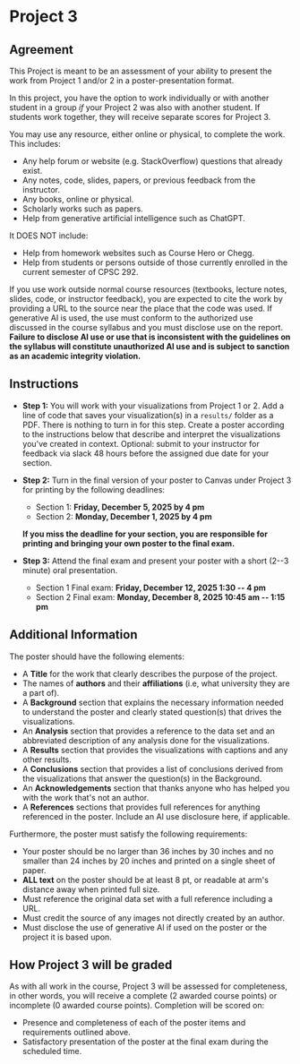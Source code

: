 # Project 3

## Agreement 

This Project is meant to be an assessment of your ability to present the work from Project 1 and/or 2 in a poster-presentation format.    

In this project, you have the option to work individually or with another student in a group *if* your Project 2 was also with another student. If students work together, they will receive separate scores for Project 3.

You may use any resource, either online or physical, to complete the work. This includes:

 - Any help forum or website (e.g. StackOverflow) questions that already exist.
 - Any notes, code, slides, papers, or previous feedback from the instructor.
 - Any books, online or physical.
 - Scholarly works such as papers.
 - Help from generative artificial intelligence such as ChatGPT.

It DOES NOT include:

 - Help from homework websites such as Course Hero or Chegg.
 - Help from students or persons outside of those currently enrolled in the current semester of CPSC 292. 

If you use work outside normal course resources (textbooks, lecture notes, slides, code, or instructor feedback), you are expected to cite the work by providing a URL to the source near the place that the code was used. If generative AI is used, the use must conform to the authorized use discussed in the course syllabus and you must disclose use on the report. __Failure to disclose AI use or use that is inconsistent with the guidelines on the syllabus will constitute unauthorized AI use and is subject to sanction as an academic integrity violation.__

## Instructions

  - __Step 1:__ You will work with your visualizations from Project 1 or 2. Add a line of code that saves your visualization(s) in a `results/` folder as a PDF. There is nothing to turn in for this step. Create a poster according to the instructions below that describe and interpret the visualizations you've created in context. Optional: submit to your instructor for feedback via slack 48 hours before the assigned due date for your section.
  - __Step 2:__ Turn in the final version of your poster to Canvas under Project 3 for printing by the following deadlines: 
    - Section 1: __Friday, December 5, 2025 by 4 pm__
    - Section 2: __Monday, December 1, 2025 by 4 pm__
    
    __If you miss the deadline for your section, you are responsible for printing and bringing your own poster to the final exam.__
  - __Step 3:__ Attend the final exam and present your poster with a short (2--3 minute) oral presentation. 
    - Section 1 Final exam: __Friday, December 12, 2025 1:30 -- 4 pm__
    - Section 2 Final exam: __Monday, December 8, 2025 10:45 am -- 1:15 pm__


## Additional Information

The poster should have the following elements: 

  - A __Title__ for the work that clearly describes the purpose of the project.
  - The names of __authors__ and their __affiliations__ (i.e, what university they are a part of).
  - A __Background__ section that explains the necessary information needed to understand the poster and clearly stated question(s) that drives the visualizations.
  - An __Analysis__ section that provides a reference to the data set and an abbreviated description of any analysis done for the visualizations.
  - A __Results__ section that provides the visualizations with captions and any other results.
  - A __Conclusions__ section that provides a list of conclusions derived from the visualizations that answer the question(s) in the Background.
  - An __Acknowledgements__ section that thanks anyone who has helped you with the work that's not an author. 
  - A __References__ sections that provides full references for anything referenced in the poster. Include an AI use disclosure here, if applicable.

Furthermore, the poster must satisfy the following requirements: 

  - Your poster should be no larger than 36 inches by 30 inches and no smaller than 24 inches by 20 inches and printed on a single sheet of paper.
  - __ALL text__ on the poster should be at least 8 pt, or readable at arm's distance away when printed full size.
  - Must reference the original data set with a full reference including a URL. 
  - Must credit the source of any images not directly created by an author. 
  - Must disclose the use of generative AI if used on the poster or the project it is based upon.
  
## How Project 3 will be graded 

As with all work in the course, Project 3 will be assessed for completeness, in other words, you will receive a complete (2 awarded course points) or incomplete (0 awarded course points). Completion will be scored on: 

  - Presence and completeness of each of the poster items and requirements outlined above.
  - Satisfactory presentation of the poster at the final exam during the scheduled time. 
 